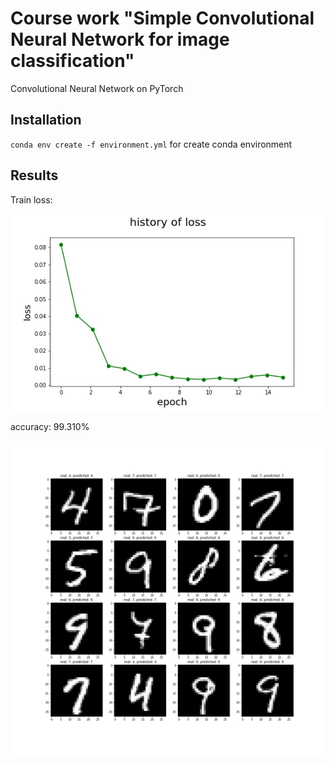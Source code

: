 # Course work "Simple Convolutional Neural Network for image classification"
Convolutional Neural Network on PyTorch

## Installation
`conda env create -f environment.yml` for create conda environment

## Results
Train loss:

![train loss](https://github.com/pheepa/mnist-cnn/blob/master/results/loss.jpg)

accuracy: 99.310%

![test](https://github.com/pheepa/mnist-cnn/blob/master/results/test.jpg)